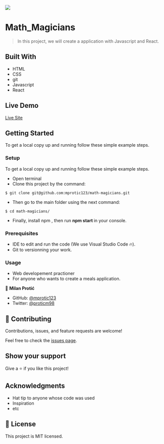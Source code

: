 ![](https://img.shields.io/badge/Microverse-blueviolet)

# Math_Magicians

> In this project, we  will create a application with Javascript and React.






## Built With

- HTML
- CSS
- git
- Javascript
- React


## Live Demo


[Live Site](https://upbeat-raman-477db9.netlify.app/)

## Getting Started


To get a local copy up and running follow these simple example steps.



### Setup

To get a local copy up and running follow these simple example steps.
- Open terminal
- Clone this project by the command: 

```
$ git clone git@github.com:mprotic123/math-magicians.git
```

- Then go to the main folder using the next command:

```
$ cd math-magicians/
```

- Finally, install npm , then run <b> npm start </b> in your console.

### Prerequisites

- IDE to edit and run the code (We use Visual Studio Code 🔥).
- Git to versionning your work.


### Usage

- Web developement practioner
- For anyone who wants to create a meals application.



👤 **Milan Protić**

- GitHub: [@mprotic123](https://github.com/mprotic123)
- Twitter: [@proticm98](https://twitter.com/proticm98)





## 🤝 Contributing

Contributions, issues, and feature requests are welcome!

Feel free to check the [issues page](../../issues/).

## Show your support

Give a ⭐️ if you like this project!

## Acknowledgments

- Hat tip to anyone whose code was used
- Inspiration
- etc

## 📝 License

This project is MIT licensed.
